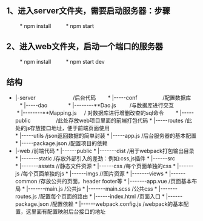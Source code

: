## 1、进入server文件夹，需要启动服务器：步骤
          * npm install 
          * npm start
## 2、进入web文件夹，启动一个端口的服务器
          * npm install 
          * npm start dev



## 结构

* |-server                         /后台代码
        * |-----conf                   /配置数据库
        * |-----dao
              * |--------**Dao.js          /与数据库进行交互
              * |--------**Mapping.js      / 对数据库进行增删改查的sql命令
        * |-----public                   /此处存放web项目里面的前端打包代码
        * |-----routes                  /此处的js存放接口地址，便于前端页面使用     
        * |-----utils                   /json返回数据的简单封装
        * |-----app.js                  /后台服务器的基本配置
        * |-----package.json            /配置项目的依赖 
 * |-web                                /前端代码
        * |------public
                   * |-------dist          /用于webpack打包输出目录
                   * |-------static        /存放外部引入的差劲：例如:css,js插件
        * |------src  
                * |-------assets                  //静态文件资源
                             * |------css             /每个页面单独的css
                             * |------js              /每个页面单独的js
                             * |------imgs            //图片资源
                * |-------views
                             * |------common      /存放公共的页面，header footer等
                * |-------app.vue                 /页面基本布局
                * |-------main.js                 /公共js
                * |-------main.scss               /公共css
                * |-------routes.js              /配置每个页面的路由
        * |------index.html                      /页面入口
        * |------package.json                     /配置依赖
        * |------webpack.config.js                /webpack的基本配置，这里面有配置映射后台接口的地址        




